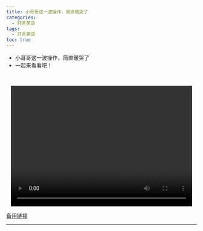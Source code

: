 ```yaml
---
title: 小哥哥这一波操作，简直暖哭了
categories:
  - 开言英语
tags:
  - 开言英语
toc: true 
---
```



- 小哥哥这一波操作，简直暖哭了
- 一起来看看吧！

 

<p style="text-align:center">
   <video width="480" height="320" controls>
       <source src="/video/ol/39.mp4">
   </video>
</p>
 <p><a href="/video/ol/39.mp4">备用链接</a></p>
 
---





